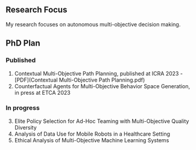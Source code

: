 ## Research Focus

My research focuses on autonomous multi-objective decision making. 

## PhD Plan

### Published
1. Contextual Multi-Objective Path Planning, published at ICRA 2023 - [PDF](Contextual Multi-Objective Path Planning.pdf)
2. Counterfactual Agents for Multi-Objective Behavior Space Generation, in press at ETCA 2023

### In progress
3. Elite Policy Selection for Ad-Hoc Teaming with Multi-Objective Quality Diversity
4. Analysis of Data Use for Mobile Robots in a Healthcare Setting
5. Ethical Analysis of Multi-Objective Machine Learning Systems



